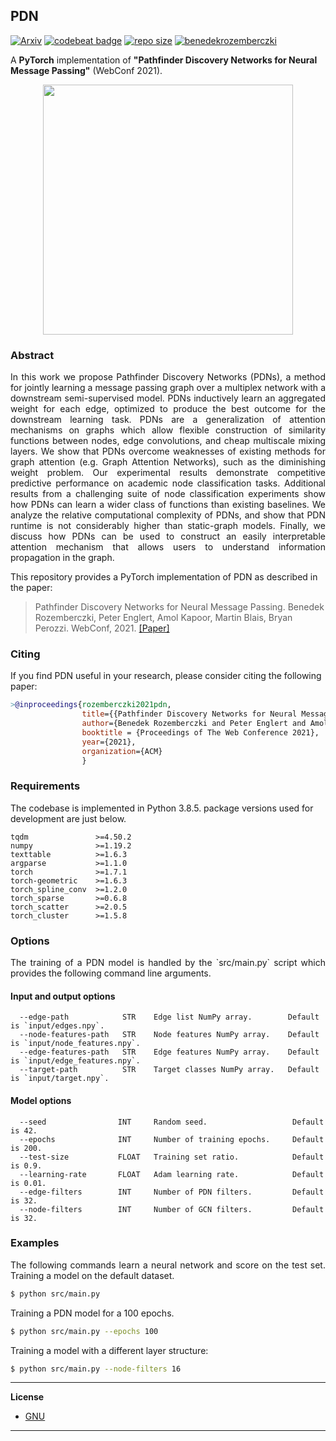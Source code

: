 ## PDN

[![Arxiv](https://img.shields.io/badge/ArXiv-2010.12878-orange.svg?color=blue)](https://arxiv.org/abs/2010.12878) [![codebeat badge](https://codebeat.co/badges/f7212651-50c6-40bd-9f4c-030ea56f43d3)](https://codebeat.co/projects/github-com-benedekrozemberczki-pdn-master)
 [![repo size](https://img.shields.io/github/repo-size/benedekrozemberczki/PDN.svg)](https://github.com/benedekrozemberczki/PDN/archive/master.zip) [![benedekrozemberczki](https://img.shields.io/twitter/follow/benrozemberczki?style=social&logo=twitter)](https://twitter.com/intent/follow?screen_name=benrozemberczki)
 
 A **PyTorch** implementation of **"Pathfinder Discovery Networks for Neural Message Passing"** (WebConf 2021).

<p align="center">
  <img width="400" src="pdn.jpeg">
</p>

### Abstract

<p align="justify">
In this work we propose Pathfinder Discovery Networks (PDNs), a method for jointly learning a message passing graph over a multiplex network with a downstream semi-supervised model. PDNs inductively learn an aggregated weight for each edge, optimized to produce the best outcome for the downstream learning task. PDNs are a generalization of attention mechanisms on graphs which allow flexible construction of similarity functions between nodes, edge convolutions, and cheap multiscale mixing layers. We show that PDNs overcome weaknesses of existing methods for graph attention (e.g. Graph Attention Networks), such as the diminishing weight problem. Our experimental results demonstrate competitive predictive performance on academic node classification tasks. Additional results from a challenging suite of node classification experiments show how PDNs can learn a wider class of functions than existing baselines. We analyze the relative computational complexity of PDNs, and show that PDN runtime is not considerably higher than static-graph models. Finally, we discuss how PDNs can be used to construct an easily interpretable attention mechanism that allows users to understand information propagation in the graph.</p>

This repository provides a PyTorch implementation of PDN as described in the paper:

> Pathfinder Discovery Networks for Neural Message Passing.
> Benedek Rozemberczki, Peter Englert, Amol Kapoor, Martin Blais, Bryan Perozzi.
> WebConf, 2021.
> [[Paper]](https://arxiv.org/abs/2010.12878)


### Citing

If you find PDN useful in your research, please consider citing the following paper:
```bibtex
>@inproceedings{rozemberczki2021pdn,    
                title={{Pathfinder Discovery Networks for Neural Message Passing}},    
                author={Benedek Rozemberczki and Peter Englert and Amol Kapoor and Martin Blais and Bryan Perozzi},    
                booktitle = {Proceedings of The Web Conference 2021},
                year={2021},    
                organization={ACM}    
                }

```

### Requirements
The codebase is implemented in Python 3.8.5. package versions used for development are just below.
```
tqdm               >=4.50.2
numpy              >=1.19.2
texttable          >=1.6.3
argparse           >=1.1.0
torch              >=1.7.1
torch-geometric    >=1.6.3
torch_spline_conv  >=1.2.0
torch_sparse       >=0.6.8
torch_scatter      >=2.0.5
torch_cluster      >=1.5.8
```

### Options
<p align="justify">
The training of a PDN model is handled by the `src/main.py` script which provides the following command line arguments.</p>

#### Input and output options
```
  --edge-path            STR    Edge list NumPy array.        Default is `input/edges.npy`.
  --node-features-path   STR    Node features NumPy array.    Default is `input/node_features.npy`.
  --edge-features-path   STR    Edge features NumPy array.    Default is `input/edge_features.npy`.
  --target-path          STR    Target classes NumPy array.   Default is `input/target.npy`.
```
#### Model options
```
  --seed                INT     Random seed.                   Default is 42.
  --epochs              INT     Number of training epochs.     Default is 200.
  --test-size           FLOAT   Training set ratio.            Default is 0.9.
  --learning-rate       FLOAT   Adam learning rate.            Default is 0.01.
  --edge-filters        INT     Number of PDN filters.         Default is 32.
  --node-filters        INT     Number of GCN filters.         Default is 32.
```
### Examples
<p align="justify">
The following commands learn a neural network and score on the test set. Training a model on the default dataset.</p>

```sh
$ python src/main.py
```
Training a PDN model for a 100 epochs.
```sh
$ python src/main.py --epochs 100
```
Training a model with a different layer structure:
```sh
$ python src/main.py --node-filters 16
```
-------------------------------------------------------

**License**

- [GNU](https://github.com/benedekrozemberczki/ClusterGCN/blob/master/LICENSE)

-------------------------------------------------------
